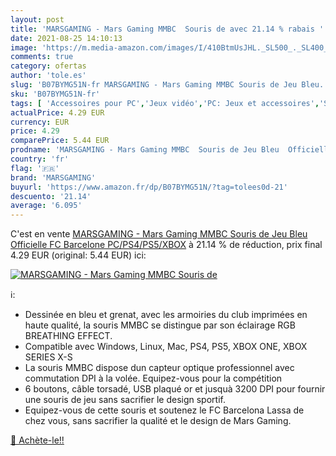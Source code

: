 ```yaml
---
layout: post
title: 'MARSGAMING - Mars Gaming MMBC  Souris de avec 21.14 % rabais '
date: 2021-08-25 14:10:13
image: 'https://m.media-amazon.com/images/I/410BtmUsJHL._SL500_._SL400_.jpg'
comments: true
category: ofertas
author: 'tole.es'
slug: 'B07BYMG51N-fr MARSGAMING - Mars Gaming MMBC Souris de Jeu Bleu...'
sku: 'B07BYMG51N-fr'
tags: [ 'Accessoires pour PC','Jeux vidéo','PC: Jeux et accessoires','Souris gaming pour PC','marsgaming', ]
actualPrice: 4.29 EUR
currency: EUR
price: 4.29
comparePrice: 5.44 EUR
prodname: 'MARSGAMING - Mars Gaming MMBC  Souris de Jeu Bleu  Officielle FC Barcelone  PC/PS4/PS5/XBOX'
country: 'fr'
flag: '🇫🇷'
brand: 'MARSGAMING'
buyurl: 'https://www.amazon.fr/dp/B07BYMG51N/?tag=tolees0d-21'
descuento: '21.14'
average: '6.095'
---
```


C'est en vente [MARSGAMING - Mars Gaming MMBC  Souris de Jeu Bleu  Officielle FC Barcelone  PC/PS4/PS5/XBOX](https://www.amazon.fr/dp/B07BYMG51N/?tag=tolees0d-21)  à  21.14 % de réduction, prix final  4.29 EUR (original: 5.44 EUR) ici:

[![MARSGAMING - Mars Gaming MMBC  Souris de](https://m.media-amazon.com/images/I/410BtmUsJHL._SL500_._SL400_.jpg)](https://www.amazon.fr/dp/B07BYMG51N/?tag=tolees0d-21)

ℹ️:

- Dessinée en bleu et grenat, avec les armoiries du club imprimées en haute qualité, la souris MMBC se distingue par son éclairage RGB BREATHING EFFECT.
- Compatible avec Windows, Linux, Mac, PS4, PS5, XBOX ONE, XBOX SERIES X-S
- La souris MMBC dispose dun capteur optique professionnel avec commutation DPI à la volée. Equipez-vous pour la compétition
- 6 boutons, câble torsadé, USB plaqué or et jusquà 3200 DPI pour fournir une souris de jeu sans sacrifier le design sportif.
- Equipez-vous de cette souris et soutenez le FC Barcelona Lassa de chez vous, sans sacrifier la qualité et le design de Mars Gaming.

[🛒 Achète-le!!](https://www.amazon.fr/dp/B07BYMG51N/?tag=tolees0d-21)
